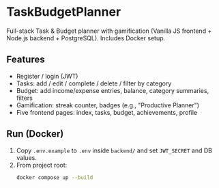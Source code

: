 # TaskBudgetPlanner

Full-stack Task & Budget planner with gamification (Vanilla JS frontend + Node.js backend + PostgreSQL). Includes Docker setup.

## Features
- Register / login (JWT)
- Tasks: add / edit / complete / delete / filter by category
- Budget: add income/expense entries, balance, category summaries, filters
- Gamification: streak counter, badges (e.g., "Productive Planner")
- Five frontend pages: index, tasks, budget, achievements, profile

## Run (Docker)
1. Copy `.env.example` to `.env` inside `backend/` and set `JWT_SECRET` and DB values.
2. From project root:
   ```bash
   docker compose up --build